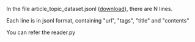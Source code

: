 In the file article_topic_dataset.jsonl ([download](https://drive.google.com/file/d/1noMa46jZw-XGLnCwh7EWA8onQVFL8sbD/view?usp=sharing)), there are N lines.

Each line is in jsonl format, containing "url", "tags", "title" and "contents" 

You can refer the reader.py

